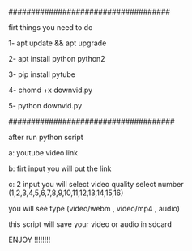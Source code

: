 ####################################

firt things you need to do

1- apt update && apt upgrade

2- apt install python python2

3- pip install pytube

4- chomd +x downvid.py

5- python downvid.py

#####################################

after run python script

a: youtube video link

b: firt input you will put the link

c: 2 input you will select video quality 
select number (1,2,3,4,5,6,7,8,9,10,11,12,13,14,15,16)

 you will see type (video/webm , video/mp4 , audio)


this script will save your video or audio in  sdcard


ENJOY !!!!!!!!


